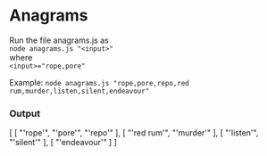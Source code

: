 # Anagrams

Run the file anagrams.js as    
``node anagrams.js "<input>" ``    
where    
``<input>="rope,pore"``  

Example: ``node anagrams.js "rope,pore,repo,red rum,murder,listen,silent,endeavour"``    

### Output   

[
  [ "'rope'", "'pore'", "'repo'" ],
  [ "'red rum'", "'murder'" ],
  [ "'listen'", "'silent'" ],
  [ "'endeavour'" ]
]

